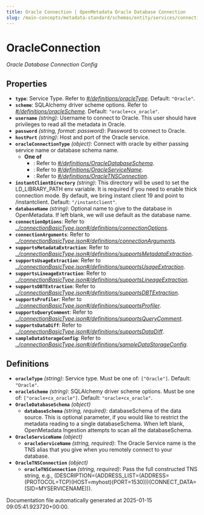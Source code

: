 ```yaml
---
title: Oracle Connection | OpenMetadata Oracle Database Connection
slug: /main-concepts/metadata-standard/schemas/entity/services/connections/database/oracleconnection
---
```


# OracleConnection

*Oracle Database Connection Config*

## Properties

- **`type`**: Service Type. Refer to *[#/definitions/oracleType](#definitions/oracleType)*. Default: `"Oracle"`.
- **`scheme`**: SQLAlchemy driver scheme options. Refer to *[#/definitions/oracleScheme](#definitions/oracleScheme)*. Default: `"oracle+cx_oracle"`.
- **`username`** *(string)*: Username to connect to Oracle. This user should have privileges to read all the metadata in Oracle.
- **`password`** *(string, format: password)*: Password to connect to Oracle.
- **`hostPort`** *(string)*: Host and port of the Oracle service.
- **`oracleConnectionType`** *(object)*: Connect with oracle by either passing service name or database schema name.
  - **One of**
    - : Refer to *[#/definitions/OracleDatabaseSchema](#definitions/OracleDatabaseSchema)*.
    - : Refer to *[#/definitions/OracleServiceName](#definitions/OracleServiceName)*.
    - : Refer to *[#/definitions/OracleTNSConnection](#definitions/OracleTNSConnection)*.
- **`instantClientDirectory`** *(string)*: This directory will be used to set the LD_LIBRARY_PATH env variable. It is required if you need to enable thick connection mode. By default, we bring instant client 19 and point to /instantclient. Default: `"/instantclient"`.
- **`databaseName`** *(string)*: Optional name to give to the database in OpenMetadata. If left blank, we will use default as the database name.
- **`connectionOptions`**: Refer to *[../connectionBasicType.json#/definitions/connectionOptions](#/connectionBasicType.json#/definitions/connectionOptions)*.
- **`connectionArguments`**: Refer to *[../connectionBasicType.json#/definitions/connectionArguments](#/connectionBasicType.json#/definitions/connectionArguments)*.
- **`supportsMetadataExtraction`**: Refer to *[../connectionBasicType.json#/definitions/supportsMetadataExtraction](#/connectionBasicType.json#/definitions/supportsMetadataExtraction)*.
- **`supportsUsageExtraction`**: Refer to *[../connectionBasicType.json#/definitions/supportsUsageExtraction](#/connectionBasicType.json#/definitions/supportsUsageExtraction)*.
- **`supportsLineageExtraction`**: Refer to *[../connectionBasicType.json#/definitions/supportsLineageExtraction](#/connectionBasicType.json#/definitions/supportsLineageExtraction)*.
- **`supportsDBTExtraction`**: Refer to *[../connectionBasicType.json#/definitions/supportsDBTExtraction](#/connectionBasicType.json#/definitions/supportsDBTExtraction)*.
- **`supportsProfiler`**: Refer to *[../connectionBasicType.json#/definitions/supportsProfiler](#/connectionBasicType.json#/definitions/supportsProfiler)*.
- **`supportsQueryComment`**: Refer to *[../connectionBasicType.json#/definitions/supportsQueryComment](#/connectionBasicType.json#/definitions/supportsQueryComment)*.
- **`supportsDataDiff`**: Refer to *[../connectionBasicType.json#/definitions/supportsDataDiff](#/connectionBasicType.json#/definitions/supportsDataDiff)*.
- **`sampleDataStorageConfig`**: Refer to *[../connectionBasicType.json#/definitions/sampleDataStorageConfig](#/connectionBasicType.json#/definitions/sampleDataStorageConfig)*.
## Definitions

- **`oracleType`** *(string)*: Service type. Must be one of: `["Oracle"]`. Default: `"Oracle"`.
- **`oracleScheme`** *(string)*: SQLAlchemy driver scheme options. Must be one of: `["oracle+cx_oracle"]`. Default: `"oracle+cx_oracle"`.
- **`OracleDatabaseSchema`** *(object)*
  - **`databaseSchema`** *(string, required)*: databaseSchema of the data source. This is optional parameter, if you would like to restrict the metadata reading to a single databaseSchema. When left blank, OpenMetadata Ingestion attempts to scan all the databaseSchema.
- **`OracleServiceName`** *(object)*
  - **`oracleServiceName`** *(string, required)*: The Oracle Service name is the TNS alias that you give when you remotely connect to your database.
- **`OracleTNSConnection`** *(object)*
  - **`oracleTNSConnection`** *(string, required)*: Pass the full constructed TNS string, e.g., (DESCRIPTION=(ADDRESS_LIST=(ADDRESS=(PROTOCOL=TCP)(HOST=myhost)(PORT=1530)))(CONNECT_DATA=(SID=MYSERVICENAME))).


Documentation file automatically generated at 2025-01-15 09:05:41.923720+00:00.
